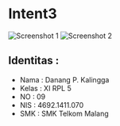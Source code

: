 # Intent3
![Screenshot 1](http://i1067.photobucket.com/albums/u422/danangpk/IMG-20170115-WA0005_zpsqj6826uv.jpg)
![Screenshot 2](http://i1067.photobucket.com/albums/u422/danangpk/IMG-20170115-WA0008_zpskcguyyz3.jpg)
## Identitas :
  * Nama : Danang P. Kalingga
  * Kelas : XI RPL 5
  * NO : 09
  * NIS : 4692.1411.070
  * SMK : SMK Telkom Malang
